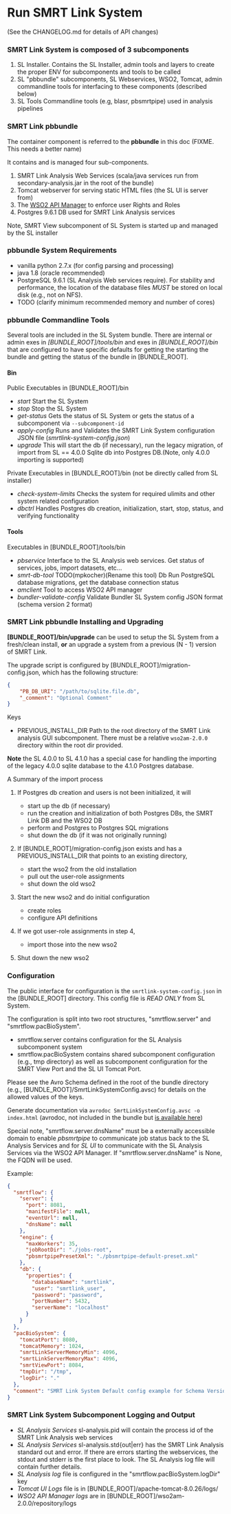 # Run SMRT Link System

(See the CHANGELOG.md for details of API changes)

### SMRT Link System is composed of 3 subcomponents

1. SL Installer. Contains the SL Installer, admin tools and layers to create the proper ENV for subcomponents and tools to be called
2. SL "pbbundle" subcomponents, SL Webservices, WSO2, Tomcat, admin commandline tools for interfacing to these components (described below)
3. SL Tools Commandline tools (e.g, blasr, pbsmrtpipe) used in analysis pipelines 


### SMRT Link pbbundle

The container component is referred to the **pbbundle** in this doc (FIXME. This needs a better name)

It contains and is managed four sub-components.

1. SMRT Link Analysis Web Services (scala/java services run from secondary-analysis.jar in the root of the bundle)
2. Tomcat webserver for serving static HTML files (the SL UI is server from)
3. The [WSO2 API Manager](http://wso2.com/products/api-manager/) to enforce user Rights and Roles
4. Postgres 9.6.1 DB used for SMRT Link Analysis services

Note, SMRT View subcomponent of SL System is started up and managed by the SL installer

### pbbundle System Requirements

- vanilla python 2.7.x (for config parsing and processing)
- java 1.8 (oracle recommended)
- PostgreSQL 9.6.1 (SL Analysis Web services require). For stability and performance, the location of the database files *MUST* be stored on local disk (e.g., not on NFS).
- TODO (clarify minimum recommended memory and number of cores)

### pbbundle Commandline Tools

Several tools are included in the SL System bundle. There are internal or admin exes in *[BUNDLE_ROOT]/tools/bin* and exes in *[BUNDLE_ROOT]/bin* that are configured to have specific defaults for getting the starting the bundle and getting the status of the bundle in [BUNDLE_ROOT]. 

#### Bin

Public Executables in [BUNDLE_ROOT]/bin

- *start* Start the SL System
- *stop* Stop the SL System
- *get-status* Gets the status of SL System or gets the status of a subcomponent via `--subcomponent-id`
- *apply-config* Runs and Validates the SMRT Link System configuration JSON file (*smrtlink-system-config.json*)
- *upgrade* This will start the db (if necessary), run the legacy migration, of import from SL == 4.0.0 Sqlite db into Postgres DB.(Note, only 4.0.0 importing is supported) 

Private Executables in [BUNDLE_ROOT]/bin (not be directly called from SL installer)

- *check-system-limits* Checks the system for required ulimits and other system related configuration
- *dbctrl* Handles Postgres db creation, initialization, start, stop, status, and verifying functionality
 

#### Tools

Executables in [BUNDLE_ROOT]/tools/bin

- *pbservice* Interface to the SL Analysis web services. Get status of services, jobs, import datasets, etc...
- *smrt-db-tool* TODO(mpkocher)(Rename this tool) Db Run PostgreSQL database migrations, get the database connection status
- *amclient* Tool to access WSO2 API manager
- *bundler-validate-config* Validate Bundler SL System config JSON format (schema version 2 format)

  
### SMRT Link pbbundle Installing and Upgrading
   
**[BUNDLE_ROOT]/bin/upgrade** can be used to setup the SL System from a fresh/clean install, **or** an upgrade a system from a previous (N - 1) version of SMRT Link.

The upgrade script is configured by [BUNDLE_ROOT]/migration-config.json, which
has the following structure:

```json
{
    "PB_DB_URI": "/path/to/sqlite.file.db",
    "_comment": "Optional Comment"
}
```

Keys

- PREVIOUS_INSTALL_DIR Path to the root directory of the SMRT Link analysis GUI subcomponent. There must be a relative `wso2am-2.0.0` directory within the root dir provided.


**Note** the SL 4.0.0 to SL 4.1.0 has a special case for handling the importing of the legacy 4.0.0 sqlite database to the 4.1.0 Postgres database.
   
A Summary of the import process

1. If Postgres db creation and users is not been initialized, it will
    - start up the db (if necessary)
    - run the creation and initialization of both Postgres DBs, the SMRT Link DB and the WSO2 DB
    - perform and Postgres to Postgres SQL migrations
    - shut down the db (if it was not originally running)

2. If [BUNDLE_ROOT]/migration-config.json exists and has a PREVIOUS_INSTALL_DIR that points to an existing directory,
    - start the wso2 from the old installation
    - pull out the user-role assignments
    - shut down the old wso2
3. Start the new wso2 and do initial configuration
    - create roles
    - configure API definitions
4. If we got user-role assignments in step 4,
    - import those into the new wso2
5. Shut down the new wso2


### Configuration

The public interface for configuration is the `smrtlink-system-config.json` in the [BUNDLE_ROOT] directory. This config file is *READ ONLY* from SL System.

The configuration is split into two root structures, "smrtflow.server" and "smrtflow.pacBioSystem". 

- smrtflow.server contains configuration for the SL Analysis subcomponent system 
- smrtflow.pacBioSystem contains shared subcomponent configuration (e.g., tmp directory) as well as subcomponent configuration for the SMRT View Port and the SL UI Tomcat Port. 

Please see the Avro Schema defined in the root of the bundle directory (e.g., [BUNDLE_ROOT]/SmrtLinkSystemConfig.avsc) for details on the allowed values of the keys. 

Generate documentation via `avrodoc SmrtLinkSystemConfig.avsc -o index.html` (avrodoc, not included in the bundle but [is available here](https://www.npmjs.com/package/avrodoc))

Special note, "smrtflow.server.dnsName" must be a externally accessible domain to enable *pbsmrtpipe* to communicate job status back to the SL Analysis Services and for *SL UI* to communicate with the SL Analysis Services via the WSO2 API Manager. If "smrtflow.server.dnsName" is None, the FQDN will be used.

Example:

```json
{
  "smrtflow": {
    "server": {
      "port": 8081,
      "manifestFile": null,
      "eventUrl": null,
      "dnsName": null
    },
    "engine": {
      "maxWorkers": 35,
      "jobRootDir": "./jobs-root",
      "pbsmrtpipePresetXml": "./pbsmrtpipe-default-preset.xml"
    },
    "db": {
      "properties": {
        "databaseName": "smrtlink",
        "user": "smrtlink_user",
        "password": "password",
        "portNumber": 5432,
        "serverName": "localhost"
      }
    }
  },
  "pacBioSystem": {
    "tomcatPort": 8080,
    "tomcatMemory": 1024,
    "smrtLinkServerMemoryMin": 4096,
    "smrtLinkServerMemoryMax": 4096,
    "smrtViewPort": 8084,
    "tmpDir": "/tmp",
    "logDir": "."
  },
  "comment": "SMRT Link System Default config example for Schema Version 2.0"
}
```

### SMRT Link System Subcomponent Logging and Output

- *SL Analysis Services* sl-analysis.pid will contain the process id of the SMRT Link Analysis web services
- *SL Analysis Services* sl-analysis.std{out|err} has the SMRT Link Analysis standard out and error. If there are errors starting the webservices, the stdout and stderr is the first place to look. The SL Analysis log file will contain further details.
- *SL Analysis log* file is configured in the "smrtflow.pacBioSystem.logDir" key
- *Tomcat UI Logs* file is in [BUNDLE_ROOT]/apache-tomcat-8.0.26/logs/
- *WSO2 API Manager logs* are in [BUNDLE_ROOT]/wso2am-2.0.0/repository/logs
